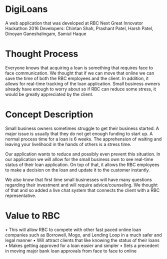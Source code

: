 # DigiLoans
A web application that was developed at RBC Next Great Innovator Hackathon 2016
Developers: Chintan Shah, Prashant Patel, Harsh Patel, Dinoyan Ganeshalingam, Samiul Haque

# Thought Process
Everyone knows that acquiring a loan is something that requires face to face communication. We thought that if we can move that online we can save the time of both the RBC employees and the client. In addition, it allows for real-time tracking of the loan application. Small business owners already have enough to worry about so if RBC can reduce some stress, it would be greatly appreciated by the client.  

# Concept Description
Small business owners sometimes struggle to get their business started. A major issue is usually that they do not get enough funding to start up. A normal process time for a loan is 6 weeks. The apprehension of waiting and leaving your livelihood in the hands of others is a stress time. 

Our application wants to reduce and possibly even prevent this situation. In our application we will allow for the small business own to see real-time status of their loan application. On top of that, it allows the RBC employees to make a decision on the loan and update it to the customer instantly. 

We also know that first time small businesses will have many questions regarding their investment and will require advice/counseling. We thought of that and so added a live chat system that connects the client with a RBC representative.

# Value to RBC
• This will allow RBC to compete with other fast paced online loan companies such as Borrowell, Mogo, and Lending Loop in a much safer and legal manner
• Will attract clients that like knowing the status of their loans
• Makes getting approved for a loan easier and simpler
• Sets a precedent in moving major bank loan approvals from face to face to online
